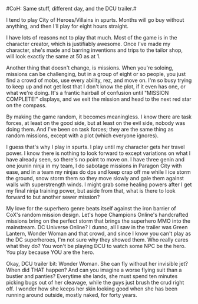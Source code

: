 #CoH: Same stuff, different day, and the DCU trailer.#

I tend to play City of Heroes/Villains in spurts. Months will go buy without anything, and then I'll play for eight hours straight.

I have lots of reasons not to play that much. Most of the game is in the character creator, which is justifiably awesome. Once I've made my character, she's made and barring inventions and trips to the tailor shop, will look exactly the same at 50 as at 1.

Another thing that doesn't change, is missions. When you're soloing, missions can be challenging, but in a group of eight or so people, you just find a crowd of mobs, use every ability, rez, and move on. I'm so busy trying to keep up and not get lost that I don't know the plot, if it even has one, or what we're doing. It's a frantic hairball of confusion until "MISSION COMPLETE!" displays, and we exit the mission and head to the next red star on the compass.

By making the game random, it becomes meaningless. I know there are task forces, at least on the good side, but at least on the evil side, nobody was doing them. And I've been on task forces; they are the same thing as random missions, except with a plot (which everyone ignores).

I guess that's why I play in spurts. I play until my character gets her travel power. I know there is nothing to look forward to except variations on what I have already seen, so there's no point to move on. I have three genin and one jounin ninja in my team, I do sabotage missions in Paragon City with ease, and in a team my ninjas do dps and keep crap off me while I ice storm the ground, snow storm them so they move slowly and gale them against walls with superstrength winds. I might grab some healing powers after I get my final ninja training power, but aside from that, what is there to look forward to but another sewer mission?

My love for the superhero genre beats itself against the iron barrier of CoX's random mission design. Let's hope Champions Online's handcrafted missions bring on the perfect storm that brings the superhero MMO into the mainstream. DC Universe Online? I dunno, all I saw in the trailer was Green Lantern, Wonder Woman and that crowd, and since I know you can't play as the DC superheroes, I'm not sure why they showed them. Who really cares what they do? You won't be playing DCU to watch some NPC be the hero. You play because YOU are the hero.

Okay, DCU trailer bit: Wonder Woman. She can fly without her invisible jet? When did THAT happen? And can you imagine a worse flying suit than a bustier and panties? Everytime she lands, she must spend ten minutes picking bugs out of her cleavage, while the guys just brush the crud right off. I wonder how she keeps her skin looking good when she has been running around outside, mostly naked, for forty years.


